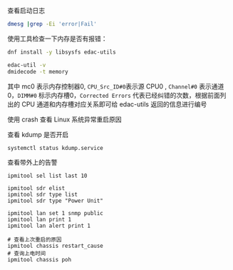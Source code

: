 查看启动日志

```bash
dmesg |grep -Ei 'error|Fail'
```

使用工具检查一下内存是否有报错：

```bash
dnf install -y libsysfs edac-utils

edac-util -v
dmidecode -t memory
```

其中 mc0 表示内存控制器0, `CPU_Src_ID#0`表示源 CPU0 , `Channel#0` 表示通道 0，`DIMM#0` 标示内存槽0，`Corrected Errors` 代表已经纠错的次数，根据前面列出的 CPU 通道和内存槽对应关系即可给 edac-utils 返回的信息进行编号

使用 crash 查看 Linux 系统异常重启原因

查看 kdump 是否开启

```bash
systemctl status kdump.service
```

查看带外上的告警

```
ipmitool sel list last 10

ipmitool sdr elist
ipmitool sdr type list
ipmitool sdr type "Power Unit" 

ipmitool lan set 1 snmp public
ipmitool lan print 1
ipmitool lan alert print 1

# 查看上次重启的原因
ipmitool chassis restart_cause
# 查询上电时间
ipmitool chassis poh
```

